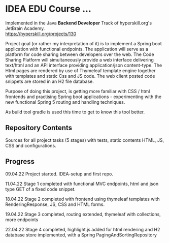 # IDEA EDU Course ...

Implemented in the Java <b>Backend Developer</b> Track of hyperskill.org's JetBrain Academy.<br>
https://hyperskill.org/projects/130

Project goal (or rather my interpretation of it) is to implement a Spring boot application with functional endpoints. 
The application will serve as a platform for code sharing between developers over the web.
The Code Sharing Platform will simultaneously provide a web interface delivering text/html and an API interface
providing application/json content-type. The Html pages are rendered by use of Thymeleaf template engine
together with templates and static Css and JS code. The web client posted code snippets are stored in
an H2 file database.

Purpose of doing this project, is getting more familiar with CSS / html frontends and practising Spring boot
applications - experimenting with the new functional Spring 5 routing and handling techniques.

As build tool gradle is used this time to get to know this tool better.

[//]: # (Project was completed on xx.0d.22.)

## Repository Contents

Sources for all project tasks (5 stages) with tests, static contents HTML, JS, CSS and configurations.

## Progress

09.04.22 Project started. IDEA-setup and first repo.

11.04.22 Stage 1 completed with functional MVC endpoints, html and json type GET of a fixed code snippet.

18.04.22 Stage 2 completed with frontend using thymeleaf templates with RenderingResponse, JS, CSS and HTML forms.

19.04.22 Stage 3 completed, routing extended, thymeleaf with collections, more endpoints

22.04.22 Stage 4 completed, highlight.js added for html rendering and H2 database store implemented, with a Spring PagingAndSortingRepository